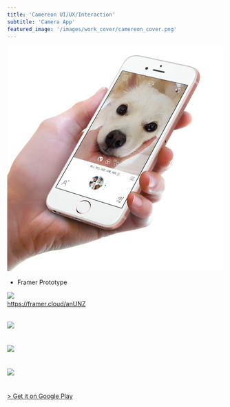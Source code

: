 ```yaml
---
title: 'Camereon UI/UX/Interaction'
subtitle: 'Camera App'
featured_image: '/images/work_cover/camereon_cover.png'
---
```


![](/images/work_cover/camereon_cover.png)




* Framer Prototype
<div class="wrap_gif">
  <img src="{{ site.baseurl }}/images/work/framer/framer_camera_switch.gif">
  <br>
  <a href="https://framer.cloud/anUNZ" target="_blank">https://framer.cloud/anUNZ</a>
</div>

![]({{site.baseurl}}/images/work/camereon/camereon_m_0.png)
---

![]({{site.baseurl}}/images/work/camereon/camereon_m_1.png)
---


![]({{site.baseurl}}/images/work/camereon/camereon_m_2.png)
---


<br>
<a href="https://play.google.com/store/apps/details?id=com.jakin.camereon"> > Get it on Google Play</a>    
